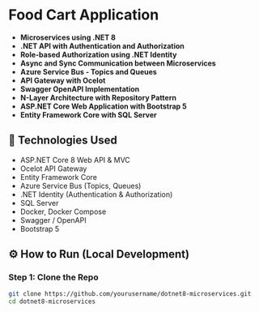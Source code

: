 # Food Cart Application
- **Microservices using .NET 8**
- **.NET API with Authentication and Authorization**
- **Role-based Authorization using .NET Identity**
- **Async and Sync Communication between Microservices**
- **Azure Service Bus - Topics and Queues**
- **API Gateway with Ocelot**
- **Swagger OpenAPI Implementation**
- **N-Layer Architecture with Repository Pattern**
- **ASP.NET Core Web Application with Bootstrap 5**
- **Entity Framework Core with SQL Server**

## 🚀 Technologies Used

- ASP.NET Core 8 Web API & MVC
- Ocelot API Gateway
- Entity Framework Core
- Azure Service Bus (Topics, Queues)
- .NET Identity (Authentication & Authorization)
- SQL Server
- Docker, Docker Compose
- Swagger / OpenAPI
- Bootstrap 5

## ⚙️ How to Run (Local Development)

### Step 1: Clone the Repo

```bash
git clone https://github.com/yourusername/dotnet8-microservices.git
cd dotnet8-microservices
